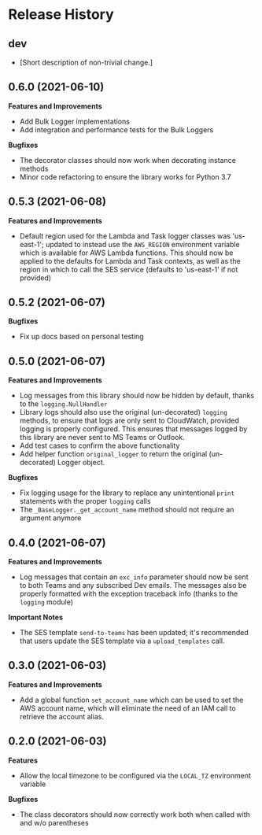 Release History
===============

dev
---

-   \[Short description of non-trivial change.\]

0.6.0 (2021-06-10)
------------------

**Features and Improvements**
-   Add Bulk Logger implementations
-   Add integration and performance tests for the Bulk Loggers

**Bugfixes**

-   The decorator classes should now work when decorating instance methods
-   Minor code refactoring to ensure the library works for Python 3.7

0.5.3 (2021-06-08)
------------------

**Features and Improvements**
-   Default region used for the Lambda and Task logger classes was 'us-east-1'; updated to
    instead use the `AWS_REGION` environment variable which is available for AWS Lambda functions.
    This should now be applied to the defaults for Lambda and Task contexts, as well as the
    region in which to call the SES service (defaults to 'us-east-1' if not provided)

0.5.2 (2021-06-07)
------------------

**Bugfixes**
-   Fix up docs based on personal testing

0.5.0 (2021-06-07)
------------------

**Features and Improvements**
-   Log messages from this library should now be hidden by default, thanks to
    the `logging.NullHandler`
-   Library logs should also use the original (un-decorated) `logging` methods,
    to ensure that logs are only sent to CloudWatch, provided logging is properly configured.
    This ensures that messages logged by this library are never sent to MS Teams or Outlook.
-   Add test cases to confirm the above functionality
-   Add helper function `original_logger` to return the original (un-decorated) Logger
    object.

**Bugfixes**
-   Fix logging usage for the library to replace any unintentional `print` statements
    with the proper `logging` calls
-   The `_BaseLogger._get_account_name` method should not require an argument anymore

0.4.0 (2021-06-07)
------------------

**Features and Improvements**
-   Log messages that contain an `exc_info` parameter should
    now be sent to both Teams and any subscribed Dev emails.
    The messages also be properly formatted with the exception
    traceback info (thanks to the `logging` module)

**Important Notes**
-   The SES template `send-to-teams` has been updated;
    it's recommended that users update the SES template via a
    `upload_templates` call.

0.3.0 (2021-06-03)
------------------

**Features and Improvements**
-   Add a global function `set_account_name` which can be used to set the AWS account name, 
    which will eliminate the need of an IAM call to retrieve the account alias.

0.2.0 (2021-06-03)
------------------

**Features**
-   Allow the local timezone to be configured via the `LOCAL_TZ` environment variable

**Bugfixes**
-   The class decorators should now correctly work both when called with and w/o parentheses
